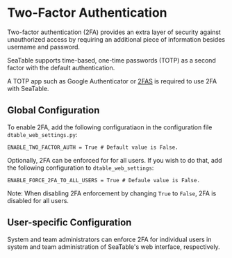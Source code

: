 # Two-Factor Authentication

Two-factor authentication (2FA) provides an extra layer of security against unauthorized access by requiring an additional piece of information besides username and password.

SeaTable supports time-based, one-time passwords (TOTP) as a second factor with the default authentication.

A TOTP app such as Google Authenticator or [2FAS](https://2fas.com/) is required to use 2FA with SeaTable.

## Global Configuration

To enable 2FA, add the following configuratiaon in the configuration file `dtable_web_settings.py`:

```
ENABLE_TWO_FACTOR_AUTH = True # Default value is False.
```

Optionally, 2FA can be enforced for for all users. If you wish to do that, add the following configuration to `dtable_web_settings`:

```
ENABLE_FORCE_2FA_TO_ALL_USERS = True # Defaule value is False.
```

Note: When disabling 2FA enforcement by changing `True` to `False`, 2FA is disabled for all users.

## User-specific Configuration

System and team administrators can enforce 2FA for individual users in system and team administration of SeaTable's web interface, respectively.

